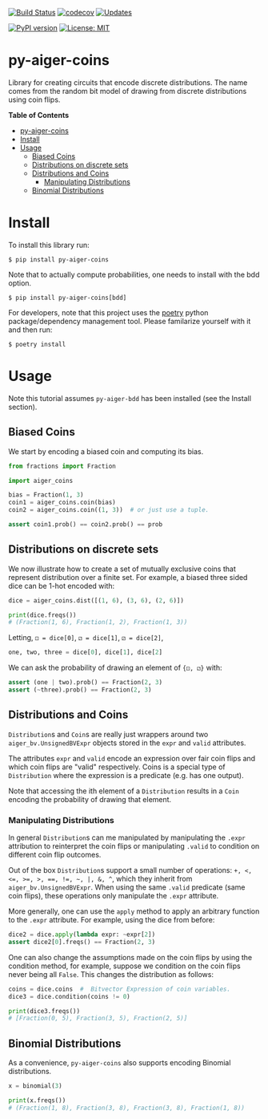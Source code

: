 [![Build Status](https://travis-ci.org/mvcisback/py-aiger-coins.svg?branch=master)](https://travis-ci.org/mvcisback/py-aiger-coins)
[![codecov](https://codecov.io/gh/mvcisback/py-aiger-coins/branch/master/graph/badge.svg)](https://codecov.io/gh/mvcisback/py-aiger-coins)
[![Updates](https://pyup.io/repos/github/mvcisback/py-aiger-coins/shield.svg)](https://pyup.io/repos/github/mvcisback/py-aiger-coins/)

[![PyPI version](https://badge.fury.io/py/py-aiger-coins.svg)](https://badge.fury.io/py/py-aiger-coins)
[![License: MIT](https://img.shields.io/badge/License-MIT-yellow.svg)](https://opensource.org/licenses/MIT)


# py-aiger-coins
Library for creating circuits that encode discrete distributions. The
name comes from the random bit model of drawing from discrete
distributions using coin flips.

<!-- markdown-toc start - Don't edit this section. Run M-x markdown-toc-refresh-toc -->
**Table of Contents**

- [py-aiger-coins](#py-aiger-coins)
- [Install](#install)
- [Usage](#usage)
    - [Biased Coins](#biased-coins)
    - [Distributions on discrete sets](#distributions-on-discrete-sets)
    - [Distributions and Coins](#distributions-and-coins)
        - [Manipulating Distributions](#manipulating-distributions)
    - [Binomial Distributions](#binomial-distributions)

<!-- markdown-toc end -->


# Install

To install this library run:

`$ pip install py-aiger-coins`

Note that to actually compute probabilities, one needs to install with the bdd option.

`$ pip install py-aiger-coins[bdd]`

For developers, note that this project uses the
[poetry](https://poetry.eustace.io/) python package/dependency
management tool. Please familarize yourself with it and then run:

`$ poetry install`

# Usage

Note this tutorial assumes `py-aiger-bdd` has been installed (see the
Install section).

## Biased Coins

We start by encoding a biased coin and computing its bias.

```python
from fractions import Fraction

import aiger_coins

bias = Fraction(1, 3)
coin1 = aiger_coins.coin(bias)
coin2 = aiger_coins.coin((1, 3))  # or just use a tuple.

assert coin1.prob() == coin2.prob() == prob
```

## Distributions on discrete sets

We now illustrate how to create a set of mutually exclusive coins that
represent distribution over a finite set. For example, a biased three
sided dice can be 1-hot encoded with:

```python
dice = aiger_coins.dist([(1, 6), (3, 6), (2, 6)])

print(dice.freqs())
# (Fraction(1, 6), Fraction(1, 2), Fraction(1, 3))
```

Letting, `⚀ = dice[0]`, `⚁ = dice[1]`, `⚂ = dice[2]`, 
```python
one, two, three = dice[0], dice[1], dice[2]
```

We can ask the probability of drawing an element of `{⚀, ⚁}` with:

```python
assert (one | two).prob() == Fraction(2, 3)
assert (~three).prob() == Fraction(2, 3)
```

## Distributions and Coins

`Distribution`s and `Coin`s are really just wrappers around two
`aiger_bv.UnsignedBVExpr` objects stored in the `expr` and `valid`
attributes.

The attributes `expr` and `valid` encode an expression over fair coin
flips and which coin flips are "valid" respectively. Coins is a
special type of `Distribution` where the expression is a predicate
(e.g. has one output).

Note that accessing the ith element of a `Distribution` results in a
`Coin` encoding the probability of drawing that element.

### Manipulating Distributions

In general `Distribution`s can me manipulated by manipulating the
`.expr` attribution to reinterpret the coin flips or manipulating
`.valid` to condition on different coin flip outcomes.

Out of the box `Distribution`s support a small number of operations:
`+, <, <=, >=, >, ==, !=, ~, |, &, ^`, which they inherit from
`aiger_bv.UnsignedBVExpr`. When using the same `.valid` predicate
(same coin flips), these operations only manipulate the `.expr`
attribute.

More generally, one can use the `apply` method to apply an arbitrary
function to the `.expr` attribute. For example, using the dice from
before:

```python
dice2 = dice.apply(lambda expr: ~expr[2])
assert dice2[0].freqs() == Fraction(2, 3)
```

One can also change the assumptions made on the coin flips by using
the condition method, for example, suppose we condition on the coin
flips never being all `False`. This changes the distribution
as follows:

```python
coins = dice.coins  #  Bitvector Expression of coin variables.
dice3 = dice.condition(coins != 0)

print(dice3.freqs())
# [Fraction(0, 5), Fraction(3, 5), Fraction(2, 5)]
```

## Binomial Distributions

As a convenience, `py-aiger-coins` also supports encoding Binomial
distributions.

```python
x = binomial(3)

print(x.freqs())
# (Fraction(1, 8), Fraction(3, 8), Fraction(3, 8), Fraction(1, 8))
```

